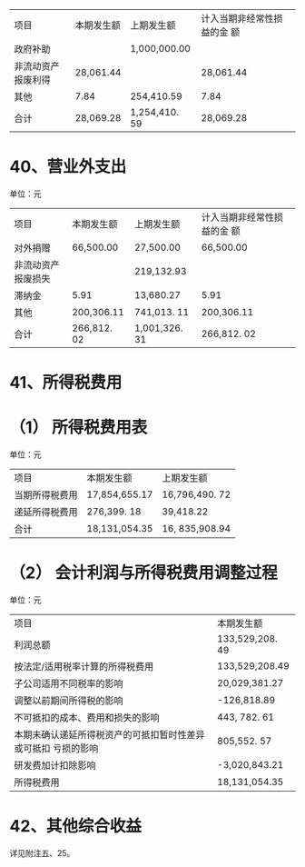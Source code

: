 <html><body><table><tr><td>项目</td><td>本期发生额</td><td>上期发生额</td><td>计入当期非经常性损益的金 额</td></tr><tr><td>政府补助</td><td></td><td>1,000,000.00</td><td></td></tr><tr><td>非流动资产报废利得</td><td>28,061.44</td><td></td><td>28,061.44</td></tr><tr><td>其他</td><td>7.84</td><td>254,410.59</td><td>7.84</td></tr><tr><td>合计</td><td>28,069.28</td><td>1,254,410. 59</td><td>28,069.28</td></tr></table></body></html>  

# 40、营业外支出  

单位：元  


<html><body><table><tr><td>项目</td><td>本期发生额</td><td>上期发生额</td><td>计入当期非经常性损益的金 额</td></tr><tr><td>对外捐赠</td><td>66,500.00</td><td>27,500.00</td><td>66,500.00</td></tr><tr><td>非流动资产报废损失</td><td></td><td>219,132.93</td><td></td></tr><tr><td>滞纳金</td><td>5.91</td><td>13,680.27</td><td>5.91</td></tr><tr><td>其他</td><td>200,306.11</td><td>741,013. 11</td><td>200,306.11</td></tr><tr><td>合计</td><td>266,812. 02</td><td>1,001,326. 31</td><td>266,812. 02</td></tr></table></body></html>  

# 41、所得税费用  

# （1） 所得税费用表  

单位：元  


<html><body><table><tr><td>项目</td><td>本期发生额</td><td>上期发生额</td></tr><tr><td>当期所得税费用</td><td>17,854,655.17</td><td>16,796,490. 72</td></tr><tr><td>递延所得税费用</td><td>276,399. 18</td><td>39,418.22</td></tr><tr><td>合计</td><td>18,131,054.35</td><td>16, 835,908.94</td></tr></table></body></html>  

# （2） 会计利润与所得税费用调整过程  

单位：元  

<html><body><table><tr><td>项目</td><td>本期发生额</td></tr><tr><td>利润总额</td><td>133,529,208. 49</td></tr><tr><td>按法定/适用税率计算的所得税费用</td><td>133,529,208.49</td></tr><tr><td>子公司适用不同税率的影响</td><td>20,029,381.27</td></tr><tr><td>调整以前期间所得税的影响</td><td>-126,818.89</td></tr><tr><td>不可抵扣的成本、费用和损失的影响</td><td>443, 782. 61</td></tr><tr><td>本期未确认递延所得税资产的可抵扣暂时性差异或可抵扣 亏损的影响</td><td>805,552. 57</td></tr><tr><td>研发费加计扣除影响</td><td>-3,020,843.21</td></tr><tr><td>所得税费用</td><td>18,131,054.35</td></tr></table></body></html>  

# 42、其他综合收益  

详见附注五、25。  